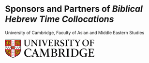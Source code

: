 # Sponsors and Partners of *Biblical Hebrew Time Collocations*

<font style="size:20px"> University of Cambridge, Faculty of Asian and Middle Eastern Studies</font>

<img src="images/CambridgeU_color.jpg" width="295.25" height="61.375">
